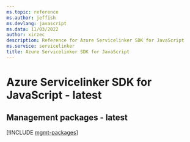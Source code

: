 ```yaml
---
ms.topic: reference
ms.author: jeffish
ms.devlang: javascript
ms.data: 11/03/2022
author: xirzec
description: Reference for Azure Servicelinker SDK for JavaScript
ms.service: servicelinker
title: Azure Servicelinker SDK for JavaScript
---
```

# Azure Servicelinker SDK for JavaScript - latest

## Management packages - latest
[!INCLUDE [mgmt-packages](servicelinker-mgmt-index.md)]